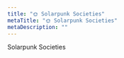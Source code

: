 ```yaml
---
title: "🌞 Solarpunk Societies"
metaTitle: "🌞 Solarpunk Societies"
metaDescription: ""
---
```


Solarpunk Societies 